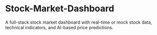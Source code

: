# Stock-Market-Dashboard
A full-stack stock market dashboard with real-time or mock stock data, technical indicators, and AI-based price predictions.
